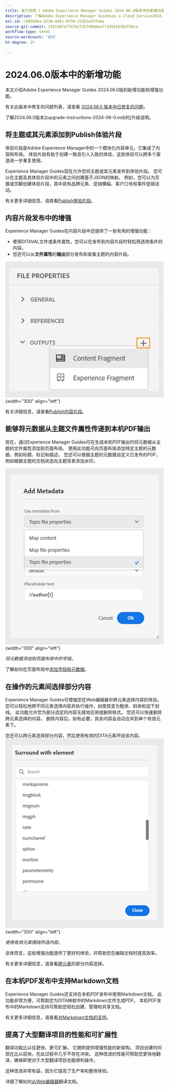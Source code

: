 ```yaml
---
title: 发行说明 | Adobe Experience Manager Guides 2024.06.0版本中的新增功能
description: 了解Adobe Experience Manager Guidesas a Cloud Service2024.06.0版本中的新增功能和增强功能。
exl-id: c885b8ba-5230-4d51-8f38-311b3a33fe0a
source-git-commit: 2455307ef747b2f2574666ee773d931b302f58ca
workflow-type: tm+mt
source-wordcount: '653'
ht-degree: 2%

---
```


# 2024.06.0版本中的新增功能

本文介绍Adobe Experience Manager Guides 2024.06.0版的新增功能和增强功能。

有关此版本中修复的问题列表，请查看 [2024.06.0 版本中已修复的问题](fixed-issues-2024-06-0.md)。

了解2024.06.0版本](upgrade-instructions-2024-06-0.md)的[升级说明。


## 将主题或其元素添加到Publish体验片段

体验片段是Adobe Experience Manager中的一个模块化内容单元，它集成了内容和布局。 体验片段有助于创建一致且引人入胜的体验，这些体验可以跨多个渠道进一步重复使用。


Experience Manager Guides现在允许您将主题或其元素发布到体验片段。 您可以在主题及其体验片段中的元素之间创建基于JSON的映射。 例如，您可以为页眉或页脚创建体验片段，其中具有品牌元素、促销横幅、客户口号和事件促销活动。




有关更多详细信息，请查看[Publish体验片段](../user-guide/publish-experience-fragment.md)。


## 内容片段发布中的增强

Experience Manager Guides在内容片段中还提供了一些有用的增强功能：

- 使用DITAVAL文件或条件属性，您可以在发布到内容片段时轻松筛选带条件的内容。
- 您还可以从&#x200B;**文件属性**&#x200B;的&#x200B;**输出**&#x200B;部分发布和查看主题的内容片段。

![文件属性选项选项卡](./assets/file-properties-outputs-tab.png){width="300" align="left"}

有关详细信息，请查看[Publish内容片段](../user-guide/publish-content-fragment.md)。


## 能够将元数据从主题文件属性传递到本机PDF输出

现在，通过Experience Manager Guides可在生成本机PDF输出时将元数据从主题的文件属性添加到页面布局。 使用此功能可向页面布局添加特定主题的元数据，例如标题、标记和描述。 您还可以根据主题的元数据自定义已发布的PDF，例如根据主题的文档状态向主题背景添加水印。

![添加元数据本机pdf](./assets/add-metadata-native-pdf.png) {width="300" align="left"}

*将元数据添加到页面布局中的字段。*

了解如何在页面布局中[添加字段和元数据](../native-pdf/design-page-layout.md#add-fields-metadata)。

## 在操作的元素间选择部分内容

Experience Manager Guides可增强您在Web编辑器中跨元素选择内容的体验。 您可以轻松地跨不同元素选择内容并执行操作，如使其变为粗体、斜体和加下划线。 此功能允许您为部分选定的内容无缝地应用或删除格式。 您还可以快速删除跨元素选择的内容。 删除内容后，如有必要，其余内容会自动合并到单个有效元素下。

您还可以跨元素选择部分内容，然后使用有效的DITA元素环绕该内容。
![环绕元素对话框](./assets/surround-element.png) {width="300" align="left"}

*使用有效元素围绕所选内容。*

总体而言，这些增强功能提供了更好的体验，并帮助您在编辑文档时提高效率。

有关更多详细信息，请查看[跨元素](../user-guide/web-editor-edit-topics.md#partial-selection-of-content-across-elements)的部分内容选择。

## 在本机PDF发布中支持Markdown文档

Experience Manager Guides还支持在本机PDF发布中使用Markdown文档。 此功能非常方便，可帮助您为DITA映射中的Markdown文件生成PDF。 本机PDF发布中的Markdown支持可帮助您轻松创建、管理和共享文档。

有关更多详细信息，请查看[对Markdown文档的支持](../web-editor/native-pdf-web-editor.md#support-for-markdown-documents)。


## 提高了大型翻译项目的性能和可扩展性

翻译功能比以往更快、更可扩展。 它随附提供增强性能的新架构。 项目创建时间现在比以前快，在此过程中几乎不存在冲突。 这种改进的性能可帮助您更快地翻译，确保即使对于大型翻译项目也能顺利操作。

这种改进非常有益，因为它提高了生产率和整体体验。

详细了解如何[从Web编辑器](../user-guide/translate-documents-web-editor.md)翻译文档。
